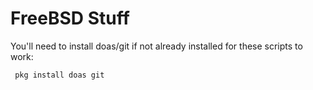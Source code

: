 # FreeBSD Stuff
You'll need to install doas/git if not already installed for these scripts to work:

<code> pkg install doas git </code>
